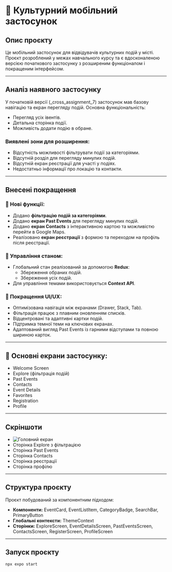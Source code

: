# 📱 Культурний мобільний застосунок

## Опис проєкту

Це мобільний застосунок для відвідувачів культурних подій у місті. Проєкт розроблений у межах навчального курсу та є вдосконаленою версією початкового застосунку з розширеним функціоналом і покращеним інтерфейсом.

---

## Аналіз наявного застосунку

У початковій версії (\_cross_assignment_7) застосунок мав базову навігацію та екран перегляду подій. Основна функціональність:

- Перегляд усіх івентів.
- Детальна сторінка події.
- Можливість додати подію в обране.

### Виявлені зони для розширення:

- Відсутність можливості фільтрувати події за категоріями.
- Відсутній розділ для перегляду минулих подій.
- Відсутній екран реєстрації для участі у подіях.
- Недостатньо інформації про локацію та контакти.

---

## Внесені покращення

### 📌 Нові функції:

- Додано **фільтрацію подій за категоріями**.
- Додано **екран Past Events** для перегляду минулих подій.
- Додано **екран Contacts** з інтерактивною картою та можливістю перейти в Google Maps.
- Реалізовано **екран реєстрації** з формою та переходом на профіль після реєстрації.

### 📌 Управління станом:

- Глобальний стан реалізований за допомогою **Redux**:
  - Збереження обраних подій.
  - Збереження усіх подій.
- Для управління темами використовується **Context API**.

### 📌 Покращення UI/UX:

- Оптимізована навігація між екранами (Drawer, Stack, Tab).
- Фільтрація працює з плавним оновленням списків.
- Відцентровані та адаптивні картки подій.
- Підтримка темної теми на ключових екранах.
- Адаптований вигляд Past Events із гарними відступами та повною шириною карток.

---

## 🔗 Основні екрани застосунку:

- Welcome Screen
- Explore (фільтрація подій)
- Past Events
- Contacts
- Event Details
- Favorites
- Registration
- Profile

---

## Скріншоти

- ![Головний екран](./screen_recording/Simulator_Screenshot_iPhone15Pro_1.png)
- Сторінка Explore з фільтрацією
- Сторінка Past Events
- Сторінка Contacts
- Сторінка реєстрації
- Сторінка профілю

---

## Структура проєкту

Проєкт побудований за компонентним підходом:

- **Компоненти:** EventCard, EventListItem, CategoryBadge, SearchBar, PrimaryButton
- **Глобальні контексти:** ThemeContext
- **Сторінки:** ExploreScreen, EventDetailsScreen, PastEventsScreen, ContactsScreen, RegisterScreen, ProfileScreen

---

## Запуск проєкту

```bash
npx expo start
```
